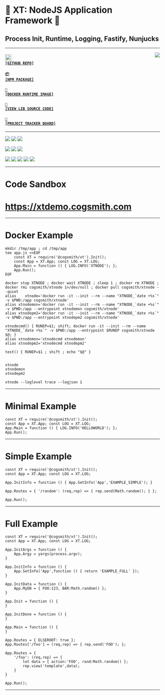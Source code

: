 # 🧰 XT: NodeJS Application Framework 🧰
## Process Init, Runtime, Logging, Fastify, Nunjucks

---

<a href='https://github.com/cogsmith/xt'><img src='https://github-readme-stats.vercel.app/api/pin/?username=cogsmith&repo=xt' align='right'></a>

#### <code><a href='https://github.com/cogsmith/xt'><img src='https://github.githubassets.com/images/icons/emoji/octocat.png' width='22'> [GITHUB REPO]</a></code>

#### <code><a href='https://www.npmjs.com/package/@cogsmith/xt'>📦 [NPM PACKAGE]</a></code>

#### <code><a href='https://hub.docker.com/r/cogsmith/xtnode'>🐳 [DOCKER RUNTIME IMAGE]</a></code>

#### <code><a href='https://github.com/cogsmith/xt/blob/main/index.js'>🧾 [VIEW LIB SOURCE CODE]</a></code>

#### <code><a href='https://github.com/cogsmith/xt/projects/1'>📅 [PROJECT TRACKER BOARD]</a></code>

---

[![](https://shields.io/github/package-json/v/cogsmith/xt?label=codebase)](http://github.com/cogsmith/xt)
[![](https://shields.io/github/last-commit/cogsmith/xt)](https://github.com/cogsmith/xt/commits/main)
[![](https://github.com/cogsmith/xt/actions/workflows/DEVKING_CHECK.yml/badge.svg)](https://github.com/cogsmith/xt/actions/workflows/DEVKING_CHECK.yml)

[![](https://shields.io/github/v/release/cogsmith/xt?label=latest+release)](https://github.com/cogsmith/xt/releases)
[![](https://shields.io/github/release-date/cogsmith/xt?color=blue)](https://github.com/cogsmith/xt/releases)
[![](https://shields.io/github/commits-since/cogsmith/xt/latest)](https://github.com/cogsmith/xt/commits/main)
<!-- [![](https://shields.io/github/commit-activity/m/cogsmith/xt)](https://github.com/cogsmith/xt/commits/main) -->

[![](https://shields.io/github/license/cogsmith/xt?color=lightgray)](https://github.com/cogsmith/xt/blob/main/LICENSE)
[![](https://shields.io/github/languages/code-size/cogsmith/xt)](http://github.com/cogsmith/xt)
[![](https://shields.io/github/repo-size/cogsmith/xt)](http://github.com/cogsmith/xt)
[![](https://shields.io/docker/image-size/cogsmith/xtnode?sort=date&label=docker+size)](https://hub.docker.com/r/cogsmith/xtnode)
[![](https://shields.io/github/issues-raw/cogsmith/xt)](https://github.com/cogsmith/xt/issues)

---

# Code Sandbox

# https://xtdemo.cogsmith.com

---

# Docker Example

    mkdir /tmp/app ; cd /tmp/app
    tee app.js <<EOF
        const XT = require('@cogsmith/xt').Init();
        const App = XT.App; const LOG = XT.LOG;
        App.Main = function () { LOG.INFO('XTNODE'); };
        App.Run();
    EOF

    docker stop XTNODE ; docker wait XTNODE ; sleep 1 ; docker rm XTNODE ; docker rmi cogsmith/xtnode 1>/dev/null ; docker pull cogsmith/xtnode --quiet
    alias    xtnode='docker run -it --init --rm --name "XTNODE_`date +%s`" -v $PWD:/app cogsmith/xtnode'
    alias xtnodemon='docker run -it --init --rm --name "XTNODE_`date +%s`" -v $PWD:/app --entrypoint xtnodemon cogsmith/xtnode'
    alias xtnodepm2='docker run -it --init --rm --name "XTNODE_`date +%s`" -v $PWD:/app --entrypoint xtnodepm2 cogsmith/xtnode'

    xtnodecmd() { RUNEP=$1; shift; docker run -it --init --rm --name "XTNODE_`date +%s`" -v $PWD:/app --entrypoint $RUNEP cogsmith/xtnode $@; }
    alias xtnodemon='xtnodecmd xtnodemon'
    alias xtnodepm2='xtnodecmd xtnodepm2'

    test() { RUNEP=$1 ; shift ; echo "$@" }


    xtnode
    xtnodemon
    xtnodepm2

    xtnode --loglevel trace --logjson 1

---

# Minimal Example

    const XT = require('@cogsmith/xt').Init();
    const App = XT.App; const LOG = XT.LOG;    
    App.Main = function () { LOG.INFO('HELLOWORLD'); };
    App.Run();

---

# Simple Example

    const XT = require('@cogsmith/xt').Init();
    const App = XT.App; const LOG = XT.LOG;    

    App.InitInfo = function () { App.SetInfo('App','EXAMPLE_SIMPLE'); }

    App.Routes = { '/random': (req,rep) => { rep.send(Math.random(); } };

    App.Run();

---

# Full Example

    const XT = require('@cogsmith/xt').Init();
    const App = XT.App; const LOG = XT.LOG;    

    App.InitArgs = function () { 
        App.Argy = yargs(process.argv); 
    }

    App.InitInfo = function () { 
        App.SetInfo('App',function () { return 'EXAMPLE_FULL' });
    }

    App.InitData = function () { 
        App.MyDB = { FOO:123, BAR:Math.random() };
    }

    App.Init = function () {
    }

    App.InitDone = function () {
    }

    App.Main = function () {
    }

    App.Routes = { ELSEROOT: true };
    App.Routes['/foo'] = (req,rep) => { rep.send('FOO'); };

    App.Routes = {
        '/foo': (req,rep) => {
            let data = { action:'FOO', rand:Math.random() };
            rep.view('template',data);
        }
    }

    App.Run();

---